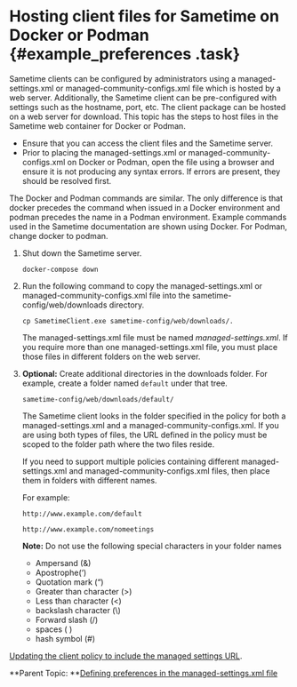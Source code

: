 # Hosting client files for Sametime on Docker or Podman {#example_preferences .task}

Sametime clients can be configured by administrators using a managed-settings.xml or managed-community-configs.xml file which is hosted by a web server. Additionally, the Sametime client can be pre-configured with settings such as the hostname, port, etc. The client package can be hosted on a web server for download. This topic has the steps to host files in the Sametime web container for Docker or Podman.

-   Ensure that you can access the client files and the Sametime server.
-   Prior to placing the managed-settings.xml or managed-community-configs.xml on Docker or Podman, open the file using a browser and ensure it is not producing any syntax errors. If errors are present, they should be resolved first.

The Docker and Podman commands are similar. The only difference is that docker precedes the command when issued in a Docker environment and podman precedes the name in a Podman environment. Example commands used in the Sametime documentation are shown using Docker. For Podman, change docker to podman.

1.  Shut down the Sametime server.

    ``` {#codeblock_rxs_k2h_15b}
    docker-compose down
    ```

2.  Run the following command to copy the managed-settings.xml or managed-community-configs.xml file into the sametime-config/web/downloads directory.

    ``` {#codeblock_vpc_t2h_1yb}
    cp SametimeClient.exe sametime-config/web/downloads/.
    ```

    The managed-settings.xml file must be named *managed-settings.xml*. If you require more than one managed-settings.xml file, you must place those files in different folders on the web server.

3.  **Optional:** Create additional directories in the downloads folder. For example, create a folder named `default` under that tree.

    ``` {#codeblock_bkr_hrn_jyb}
    sametime-config/web/downloads/default/
    ```

    The Sametime client looks in the folder specified in the policy for both a managed-settings.xml and a managed-community-configs.xml. If you are using both types of files, the URL defined in the policy must be scoped to the folder path where the two files reside.

    If you need to support multiple policies containing different managed-settings.xml and managed-community-configs.xml files, then place them in folders with different names.

    For example:

    ``` {#codeblock_ajh_m15_jyb}
    http://www.example.com/default 
    
    http://www.example.com/nomeetings
    ```

    **Note:** Do not use the following special characters in your folder names

    -   Ampersand \(&\)
    -   Apostrophe\(‘\)
    -   Quotation mark \(“\)
    -   Greater than character \(\>\)
    -   Less than character \(<\)
    -   backslash character \(\\\)
    -   Forward slash \(/\)
    -   spaces \( \)
    -   hash symbol \(\#\)

[Updating the client policy to include the managed settings URL](update_client_policy.md).

**Parent Topic:  **[Defining preferences in the managed-settings.xml file](config_client_xml_file.md)

